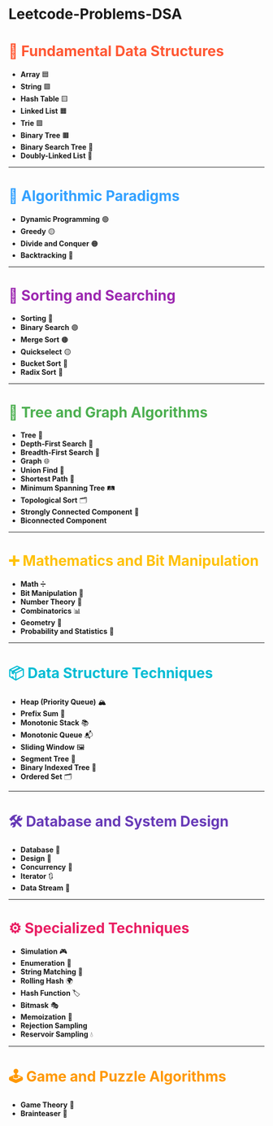# Leetcode-Problems-DSA
# <span style="color:#FF5733;">🚀 Fundamental Data Structures</span>

- **Array** 🟦  
- **String** 🟩  
- **Hash Table** 🟨  
- **Linked List** 🟧  
- **Trie** 🟪  
- **Binary Tree** 🟫  
- **Binary Search Tree** 🔳  
- **Doubly-Linked List** 🔵  

---

# <span style="color:#33A1FF;">🧠 Algorithmic Paradigms</span>

- **Dynamic Programming** 🟢  
- **Greedy** 🟡  
- **Divide and Conquer** 🟠  
- **Backtracking** 🔴  

---

# <span style="color:#9C27B0;">🔄 Sorting and Searching</span>

- **Sorting** 🔵  
- **Binary Search** 🟣  
- **Merge Sort** 🟤  
- **Quickselect** 🟡  
- **Bucket Sort** 🔶  
- **Radix Sort** 🔷  

---

# <span style="color:#4CAF50;">🌳 Tree and Graph Algorithms</span>

- **Tree** 🌱  
- **Depth-First Search** 🌊  
- **Breadth-First Search** 🌅  
- **Graph** 🌐  
- **Union Find** 🧩  
- **Shortest Path** 🚗  
- **Minimum Spanning Tree** 🛤️  
- **Topological Sort** 🗂️  
- **Strongly Connected Component** 🔗  
- **Biconnected Component**  

---

# <span style="color:#FFC107;">➕ Mathematics and Bit Manipulation</span>

- **Math** ➗  
- **Bit Manipulation** 🧮  
- **Number Theory** 🔢  
- **Combinatorics** 📊  
- **Geometry** 📐  
- **Probability and Statistics** 🎲  

---

# <span style="color:#00BCD4;">📦 Data Structure Techniques</span>

- **Heap (Priority Queue)** 🏔️  
- **Prefix Sum** 🧩  
- **Monotonic Stack** 📚  
- **Monotonic Queue** 📬  
- **Sliding Window** 🖼️  
- **Segment Tree** 🌴  
- **Binary Indexed Tree** 🌳  
- **Ordered Set** 🗂️  

---

# <span style="color:#673AB7;">🛠️ Database and System Design</span>

- **Database** 💾  
- **Design** 🎨  
- **Concurrency** 🔄  
- **Iterator** 🔃  
- **Data Stream** 🌊  

---

# <span style="color:#E91E63;">⚙️ Specialized Techniques</span>

- **Simulation** 🎮  
- **Enumeration** 🧮  
- **String Matching** 🔡  
- **Rolling Hash** 🌍  
- **Hash Function** 🏷️  
- **Bitmask** 🎭  
- **Memoization** 📝  
- **Rejection Sampling**  
- **Reservoir Sampling** 💧  

---

# <span style="color:#FF9800;">🕹️ Game and Puzzle Algorithms</span>

- **Game Theory** 🎲  
- **Brainteaser** 🧩  
